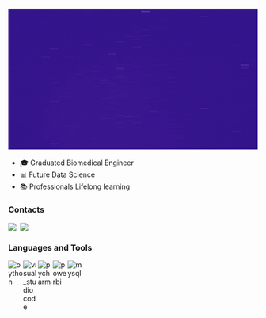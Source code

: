 <p align="center">
  <img src="https://github.com/brunalimap/brunalimap/blob/main/img/imagem.gif" >
</p>



-  🎓 Graduated Biomedical Engineer 
-  📊 Future Data Science 
-  📚 Professionals Lifelong learning


### Contacts
[<img align="left"  width="24px" src="https://cdn.jsdelivr.net/npm/simple-icons@3.4.0/icons/linkedin.svg" />](https://www.linkedin.com/in/brunalimap)
[<img align="left"  width="24px" src="https://www.shutterstock.com/pt/image-vector/mail-icon-523869661?irclickid=TnsVdx0svxyLRLbwUx0Mo3IWUkE3AXSvbT-RT80&irgwc=1&utm_medium=Affiliate&utm_campaign=Icons8&utm_source=2052558&utm_term=&c3ch=Affiliate&c3nid=IR-2052558" />](brunapereira@geb.inatel.br)

</br>

### Languages and Tools
<img align="left" alt="python" width="30px" src="https://cdn3.iconfinder.com/data/icons/logos-and-brands-adobe/512/267_Python-512.png" />
<img align="left" alt="visual_studio_code" width="30px" src="https://upload.wikimedia.org/wikipedia/commons/9/9a/Visual_Studio_Code_1.35_icon.svg" />
<img align="left" alt="pycharm" width="30px" src="https://upload.wikimedia.org/wikipedia/commons/a/a1/PyCharm_Logo.svg" />
<img align="left" alt="powerbi" width="30px" src="https://img.icons8.com/color/48/000000/power-bi.png" />
<img align="left" alt="mysql" width="30px" src="https://img.icons8.com/ios-filled/50/000000/mysql-logo.png" />








